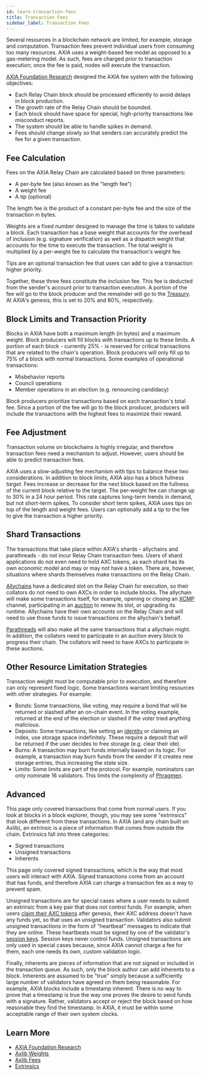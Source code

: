 ```yaml
---
id: learn-transaction-fees
title: Transaction Fees
sidebar_label: Transaction Fees
---
```


Several resources in a blockchain network are limited, for example, storage and computation. Transaction fees prevent individual users from consuming too many resources. AXIA uses a weight-based fee model as opposed to a gas-metering model. As such, fees are charged prior to transaction execution; once the fee is paid, nodes will execute the transaction.

[AXIA Foundation Research](https://research.AXIA.org/en/latest/AXIA/Token%20Economics.html) designed the AXIA fee system with the following objectives:

- Each Relay Chain block should be processed efficiently to avoid delays in block production.
- The growth rate of the Relay Chain should be bounded.
- Each block should have space for special, high-priority transactions like misconduct reports.
- The system should be able to handle spikes in demand.
- Fees should change slowly so that senders can accurately predict the fee for a given transaction.

## Fee Calculation

Fees on the AXIA Relay Chain are calculated based on three parameters:

- A per-byte fee (also known as the "length fee")
- A weight fee
- A tip (optional)

The length fee is the product of a constant per-byte fee and the size of the transaction in bytes.

Weights are a fixed number designed to manage the time is takes to validate a block. Each transaction has a base weight that accounts for the overhead of inclusion (e.g. signature verification) as well as a dispatch weight that accounts for the time to execute the transaction. The total weight is multiplied by a per-weight fee to calculate the transaction's weight fee.

Tips are an optional transaction fee that users can add to give a transaction higher priority.

Together, these three fees constitute the inclusion fee. This fee is deducted from the sender's account prior to transaction execution. A portion of the fee will go to the block producer and the remainder will go to the [Treasury](learn-treasury). At AXIA's genesis, this is set to 20% and 80%, respectively.

## Block Limits and Transaction Priority

Blocks in AXIA have both a maximum length (in bytes) and a maximum weight. Block producers will fill blocks with transactions up to these limits. A portion of each block - currently 25% - is reserved for critical transactions that are related to the chain's operation. Block producers will only fill up to 75% of a block with normal transactions. Some examples of operational transactions:

- Misbehavior reports
- Council operations
- Member operations in an election (e.g. renouncing candidacy)

Block producers prioritize transactions based on each transaction's total fee. Since a portion of the fee will go to the block producer, producers will include the transactions with the highest fees to maximize their reward.

## Fee Adjustment

Transaction volume on blockchains is highly irregular, and therefore transaction fees need a mechanism to adjust. However, users should be able to predict transaction fees.

AXIA uses a slow-adjusting fee mechanism with tips to balance these two considerations. In addition to block _limits,_ AXIA also has a block fullness _target._ Fees increase or decrease for the next block based on the fullness of the current block relative to the target. The per-weight fee can change up to 30% in a 24 hour period. This rate captures long-term trends in demand, but not short-term spikes. To consider short term spikes, AXIA uses tips on top of the length and weight fees. Users can optionally add a tip to the fee to give the transaction a higher priority.

## Shard Transactions

The transactions that take place within AXIA's shards - allychains and parathreads - do not incur Relay Chain transaction fees. Users of shard applications do not even need to hold AXC tokens, as each shard has its own economic model and may or may not have a token. There are, however, situations where shards themselves make transactions on the Relay Chain.

[Allychains](learn-allychains) have a dedicated slot on the Relay Chain for execution, so their collators do not need to own AXCs in order to include blocks. The allychain will make some transactions itself, for example, opening or closing an [XCMP](learn-crosschain) channel, participating in an [auction](learn-auction) to renew its slot, or upgrading its runtime. Allychains have their own accounts on the Relay Chain and will need to use those funds to issue transactions on the allychain's behalf.

[Parathreads](learn-parathreads) will also make all the same transactions that a allychain might. In addition, the collators need to participate in an auction every block to progress their chain. The collators will need to have AXCs to participate in these auctions.

## Other Resource Limitation Strategies

Transaction weight must be computable prior to execution, and therefore can only represent fixed logic. Some transactions warrant limiting resources with other strategies. For example:

- Bonds: Some transactions, like voting, may require a bond that will be returned or slashed after an on-chain event. In the voting example, returned at the end of the election or slashed if the voter tried anything malicious.
- Deposits: Some transactions, like setting an [identity](learn-identity) or claiming an index, use storage space indefinitely. These require a deposit that will be returned if the user decides to free storage (e.g. clear their ide).
- Burns: A transaction may burn funds internally based on its logic. For example, a transaction may burn funds from the sender if it creates new storage entries, thus increasing the state size.
- Limits: Some limits are part of the protocol. For example, nominators can only nominate 16 validators. This limits the complexity of [Phragmen](learn-phragmen).

## Advanced

This page only covered transactions that come from normal users. If you look at blocks in a block explorer, though, you may see some "extrinsics" that look different from these transactions. In AXIA (and any chain built on Axlib), an extrinsic is a piece of information that comes from outside the chain. Extrinsics fall into three categories:

- Signed transactions
- Unsigned transactions
- Inherents

This page only covered signed transactions, which is the way that most users will interact with AXIA. Signed transactions come from an account that has funds, and therefore AXIA can charge a transaction fee as a way to prevent spam.

Unsigned transactions are for special cases where a user needs to submit an extrinsic from a key pair that does not control funds. For example, when users [claim their AXC tokens](https://claims.AXIA.network) after genesis, their AXC address doesn't have any funds yet, so that uses an unsigned transaction. Validators also submit unsigned transactions in the form of "heartbeat" messages to indicate that they are online. These heartbeats must be signed by one of the validator's [session keys](learn-keys). Session keys never control funds. Unsigned transactions are only used in special cases because, since AXIA cannot charge a fee for them, each one needs its own, custom validation logic.

Finally, inherents are pieces of information that are not signed or included in the transaction queue. As such, only the block author can add inherents to a block. Inherents are assumed to be "true" simply because a sufficiently large number of validators have agreed on them being reasonable. For example, AXIA blocks include a timestamp inherent. There is no way to prove that a timestamp is true the way one proves the desire to send funds with a signature. Rather, validators accept or reject the block based on how reasonable they find the timestamp. In AXIA, it must be within some acceptable range of their own system clocks.

## Learn More

- [AXIA Foundation Research](https://research.AXIA.org/en/latest/AXIA/Token%20Economics.html#relay-chain-transaction-fees-and-per-block-transaction-limits)
- [Axlib Weights](https://axlib.dev/docs/en/knowledgebase/learn-axlib/weight)
- [Axlib Fees](https://axlib.dev/docs/en/knowledgebase/runtime/fees)
- [Extrinsics](https://axlib.dev/docs/en/knowledgebase/learn-axlib/extrinsics)
